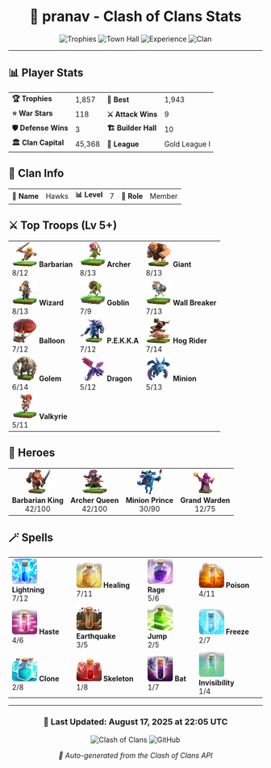 <div align="center">

# 🏰 pranav - Clash of Clans Stats

![Trophies](https://img.shields.io/badge/Trophies-1857-gold?style=for-the-badge&logo=clash-of-clans)
![Town Hall](https://img.shields.io/badge/Town%20Hall-11-orange?style=for-the-badge)
![Experience](https://img.shields.io/badge/Experience-119-green?style=for-the-badge)
![Clan](https://img.shields.io/badge/Clan-Hawks-blue?style=for-the-badge)

</div>

---

## 📊 **Player Stats**

<table>
<tr>
<td><b>🏆 Trophies</b></td><td>1,857</td>
<td><b>🥇 Best</b></td><td>1,943</td>
</tr>
<tr>
<td><b>⭐ War Stars</b></td><td>118</td>
<td><b>⚔️ Attack Wins</b></td><td>9</td>
</tr>
<tr>
<td><b>🛡️ Defense Wins</b></td><td>3</td>
<td><b>🏗️ Builder Hall</b></td><td>10</td>
</tr>
<tr>
<td><b>🏛️ Clan Capital</b></td><td>45,368</td>
<td><b>🥽 League</b></td><td>Gold League I</td>
</tr>
</table>

## 🏰 **Clan Info**

<table>
<tr>
<td><b>🦅 Name</b></td><td>Hawks</td>
<td><b>📊 Level</b></td><td>7</td>
<td><b>👤 Role</b></td><td>Member</td>
</tr>
</table>

## ⚔️ **Top Troops** (Lv 5+)

<table>
<tr>
<td><b><img src='assets/troops/barbarian.png' width='50' height='50'> Barbarian</b><br>8/12</td>
<td><b><img src='assets/troops/archer.png' width='50' height='50'> Archer</b><br>8/13</td>
<td><b><img src='assets/troops/giant.png' width='50' height='50'> Giant</b><br>8/13</td>
</tr>
<tr>
<td><b><img src='assets/troops/wizard.png' width='50' height='50'> Wizard</b><br>8/13</td>
<td><b><img src='assets/troops/goblin.png' width='50' height='50'> Goblin</b><br>7/9</td>
<td><b><img src='assets/troops/wallbreaker.png' width='50' height='50'> Wall Breaker</b><br>7/13</td>
</tr>
<tr>
<td><b><img src='assets/troops/balloon.png' width='50' height='50'> Balloon</b><br>7/12</td>
<td><b><img src='assets/troops/pekka.png' width='50' height='50'> P.E.K.K.A</b><br>7/12</td>
<td><b><img src='assets/troops/hogrider.png' width='50' height='50'> Hog Rider</b><br>7/14</td>
</tr>
<tr>
<td><b><img src='assets/troops/golem.png' width='50' height='50'> Golem</b><br>6/14</td>
<td><b><img src='assets/troops/dragon.png' width='50' height='50'> Dragon</b><br>5/12</td>
<td><b><img src='assets/troops/minion.png' width='50' height='50'> Minion</b><br>5/13</td>
</tr>
<tr>
<td><b><img src='assets/troops/valkyrie.png' width='50' height='50'> Valkyrie</b><br>5/11</td>
<td></td>
<td></td>
</tr>
</table>

## 👑 **Heroes**

<table>
<tr>
<td align="center"><b><img src='assets/heroes/barbarianking.png' width='50' height='50'><br>Barbarian King</b><br>42/100</td>
<td align="center"><b><img src='assets/heroes/archerqueen.png' width='50' height='50'><br>Archer Queen</b><br>42/100</td>
<td align="center"><b><img src='assets/heroes/minionprince.png' width='50' height='50'><br>Minion Prince</b><br>30/90</td>
<td align="center"><b><img src='assets/heroes/grandwarden.png' width='50' height='50'><br>Grand Warden</b><br>12/75</td>
</tr>
</table>

## 🪄 **Spells**

<table>
<tr>
<td><b><img src='assets/spells/lightning.png' width='50' height='50'> Lightning</b><br>7/12</td>
<td><b><img src='assets/spells/healing.png' width='50' height='50'> Healing</b><br>7/11</td>
<td><b><img src='assets/spells/rage.png' width='50' height='50'> Rage</b><br>5/6</td>
<td><b><img src='assets/spells/poison.png' width='50' height='50'> Poison</b><br>4/11</td>
</tr>
<tr>
<td><b><img src='assets/spells/haste.png' width='50' height='50'> Haste</b><br>4/6</td>
<td><b><img src='assets/spells/earthquake.png' width='50' height='50'> Earthquake</b><br>3/5</td>
<td><b><img src='assets/spells/jump.png' width='50' height='50'> Jump</b><br>2/5</td>
<td><b><img src='assets/spells/freeze.png' width='50' height='50'> Freeze</b><br>2/7</td>
</tr>
<tr>
<td><b><img src='assets/spells/clone.png' width='50' height='50'> Clone</b><br>2/8</td>
<td><b><img src='assets/spells/skeleton.png' width='50' height='50'> Skeleton</b><br>1/8</td>
<td><b><img src='assets/spells/bat.png' width='50' height='50'> Bat</b><br>1/7</td>
<td><b><img src='assets/spells/invisibility.png' width='50' height='50'> Invisibility</b><br>1/4</td>
</tr>
</table>

---

<div align="center">

### 🔄 **Last Updated**: August 17, 2025 at 22:05 UTC

![Clash of Clans](https://img.shields.io/badge/Clash%20of%20Clans-Active%20Player-brightgreen?style=for-the-badge&logo=supercell)
![GitHub](https://img.shields.io/badge/GitHub-Auto%20Updated-blue?style=for-the-badge&logo=github)

*📡 Auto-generated from the Clash of Clans API*

</div>